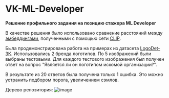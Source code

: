 # VK-ML-Developer
**Решение профильного задания на позицию стажера ML Developer**

В качестве решения было использовано сравнение расстояний между [эмбеддингами](https://github.com/minimaxir/imgbeddings), полученными с помощью сети [CLIP](https://github.com/openai/CLIP).

Была продемонстрирована работа на примерах из датасета [LogoDet-3K](https://paperswithcode.com/dataset/logodet-3k). Использовались 2 бренда логотипов. По 5 изображений были выбраны тестовыми. Для каждого тестового изображения был получен ответ на вопрос "Является ли он логотипом искомой организации?".

В результате из 20 ответов была получена только 1 ошибка. Это можно устранить подбором порога, увеличением сэмлов.

Дерево репозитория:
![image](https://github.com/user-attachments/assets/378ec1f2-7a64-49f1-96cd-85fffa37dc90)
